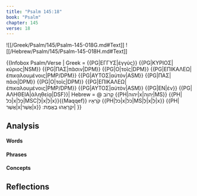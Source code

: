 ```yaml
---
title: "Psalm 145:18"
book: "Psalm"
chapter: 145
verse: 18
---
```

![[/Greek/Psalm/145/Psalm-145-018G.md#Text]]
![[/Hebrew/Psalm/145/Psalm-145-018H.md#Text]]

{{Infobox Psalm/Verse |
  Greek = {{PG|ΕΓΓΥΣ|ἐγγὺς}} {{PG|ΚΥΡΙΟΣ|κύριος|NSM}} {{PG|ΠΑΣ|πᾶσιν|DPM}} {{PG|Ο|τοῖς|DPM}} {{PG|ΕΠΙΚΑΛΕΩ|ἐπικαλουμένοις|PMP/DPM}} {{PG|ΑΥΤΟΣ|αὐτόν|ASM}} {{PG|ΠΑΣ|πᾶσι|DPM}} {{PG|Ο|τοῖς|DPM}} {{PG|ΕΠΙΚΑΛΕΩ|ἐπικαλουμένοις|PMP/DPM}} {{PG|ΑΥΤΟΣ|αὐτὸν|ASM}} {{PG|ΕΝ|ἐν}} {{PG|ΑΛΗΘΕΙΑ|ἀληθείᾳ|DSF}}|
  Hebrew = @
קָרוֹב
{{PH|יהוה|x|יְהוָה|MS}} {{PH|כל|x|כָל|MSC|לְ|x|לְ|x}}{{Maqqef}}
קֹרְאָיו
{{PH|כל|x|כֹל|MS|לְ|x|לְ|x}} {{PH|אֲשֶׁר|x|אֲשֶׁר|x}}
יִקְרָאֻהוּ
בֶאֱמֶת
׃|
}}

## Analysis

#### Words

#### Phrases

#### Concepts

## Reflections
